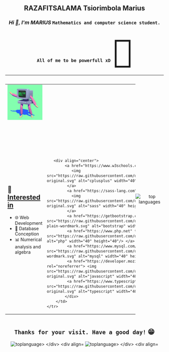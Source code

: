 
<h2 align="center"> RAZAFITSALAMA Tsiorimbola Marius</h2>
<h3 align="center"><b><em>Hi 👋, I'm MARIUS</em></b>  <code>Mathematics and computer science student.</code></h3>
<h3 align="center"><code>All of me to be powerfull xD <span style='font-size:100px;'>&#129312;</span></code></h3>

<hr>
<div style="display:flex;align-items:center;">
<table >
    <tr>
        <td>
            <div align="center"><img src="giphy.gif" alt="gift" /></div>
        </td>
    </tr>
    <tr>
        <td>
            <h2>🔭️  <u><b>Interested in</b></u></h2>
            <ul>
                <li>🌐️ Web Development</li>
                <li>🔐️ Database Conception</li>
                <li>📊️ Numerical analysis and algebra</li>
            </ul>
        </td>
       <td>
       <h2 align="center">🛠️ <b>Tools</b></h2><br>
           
       <div align="center">
            <a href="https://www.w3schools.com/cpp/" target="_blank" rel="noreferrer"> 
               <img src="https://raw.githubusercontent.com/devicons/devicon/master/icons/cplusplus/cplusplus-original.svg" alt="cplusplus" width="40" height="40"/>
             </a> 
             <a href="https://sass-lang.com" target="_blank" rel="noreferrer"> 
               <img src="https://raw.githubusercontent.com/devicons/devicon/master/icons/sass/sass-original.svg" alt="sass" width="40" height="40"/> 
             </a>
             <a href="https://getbootstrap.com" target="_blank" rel="noreferrer"> <img src="https://raw.githubusercontent.com/devicons/devicon/master/icons/bootstrap/bootstrap-plain-wordmark.svg" alt="bootstrap" width="40" height="40"/>                  </a> 
             <a href="https://www.php.net" target="_blank" rel="noreferrer"> <img src="https://raw.githubusercontent.com/devicons/devicon/master/icons/php/php-original.svg" alt="php" width="40" height="40"/> </a> 
             <a href="https://www.mysql.com/" target="_blank" rel="noreferrer"> <img src="https://raw.githubusercontent.com/devicons/devicon/master/icons/mysql/mysql-original-wordmark.svg" alt="mysql" width="40" height="40"/> </a> 
             <a href="https://developer.mozilla.org/en-US/docs/Web/JavaScript" target="_blank" rel="noreferrer"> <img src="https://raw.githubusercontent.com/devicons/devicon/master/icons/javascript/javascript-original.svg" alt="javascript" width="40" height="40"/> </a> 
             <a href="https://www.typescriptlang.org/" target="_blank" rel="noreferrer"> <img src="https://raw.githubusercontent.com/devicons/devicon/master/icons/typescript/typescript-original.svg" alt="typescript" width="40" height="40"/> </a>
            </div>
        </td>
    </tr>
</table>
<div align="center"><img src="https://github-readme-stats.vercel.app/api/top-langs/?username=01MARIUS10&theme=tokyonight&layout=compact&langs_count=6" alt="top languages">  
</div>
</div>    
<h2 align="center"><code>Thanks for your visit. Have a good day!</code> 😁️</h1>



<div align='center' > 
    <img src="https://github-readme-stats.vercel.app/api/top-langs/?username=01MARIUS10&layout=compact" alt='toplanguage> 
   
</div>
<div align='center' > 
    <img src="https://github-readme-stats.vercel.app/api/top-langs/?username=01MARIUS10" alt='toplanguage> 
</div>                                                                                                       
<div align='center'>
     <img src="https://github.com/01MARIUS10/github-readme-stats" alt='toptwo> 
</div>
